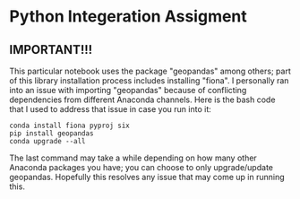 # Python Integeration Assigment
## IMPORTANT!!!
This particular notebook uses the package "geopandas" among others; part of this library installation process includes installing "fiona". 
I personally ran into an issue with importing "geopandas" because of conflicting dependencies from different Anaconda channels. Here is the
bash code that I used to address that issue in case you run into it:
  
```
conda install fiona pyproj six
pip install geopandas
conda upgrade --all
```

The last command may take a while depending on how many other Anaconda packages you have; you can choose to only upgrade/update geopandas.
Hopefully this resolves any issue that may come up in running this.
